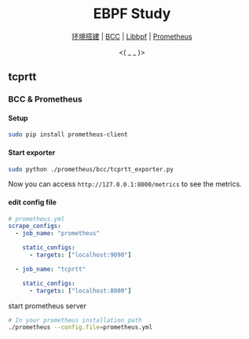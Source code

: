 <div align="center">

<h1>EBPF Study</h1>

[环境搭建](./SETUP.md) | [BCC](./bcc) | [Libbpf](./libbpf) | [Prometheus](./prometheus)

<( \_ \_ )>

</div>

## tcprtt

### BCC & Prometheus

#### Setup

```sh
sudo pip install prometheus-client
```

#### Start exporter

```sh
sudo python ./prometheus/bcc/tcprtt_exporter.py
```

Now you can access `http://127.0.0.1:8000/metrics` to see the metrics.

#### edit config file

```yml
# prometheus.yml
scrape_configs:
  - job_name: "prometheus"

    static_configs:
      - targets: ["localhost:9090"]

  - job_name: "tcprtt"

    static_configs:
      - targets: ["localhost:8000"]
```

start prometheus server

```sh
# In your prometheus installation path
./prometheus --config.file=prometheus.yml
```
